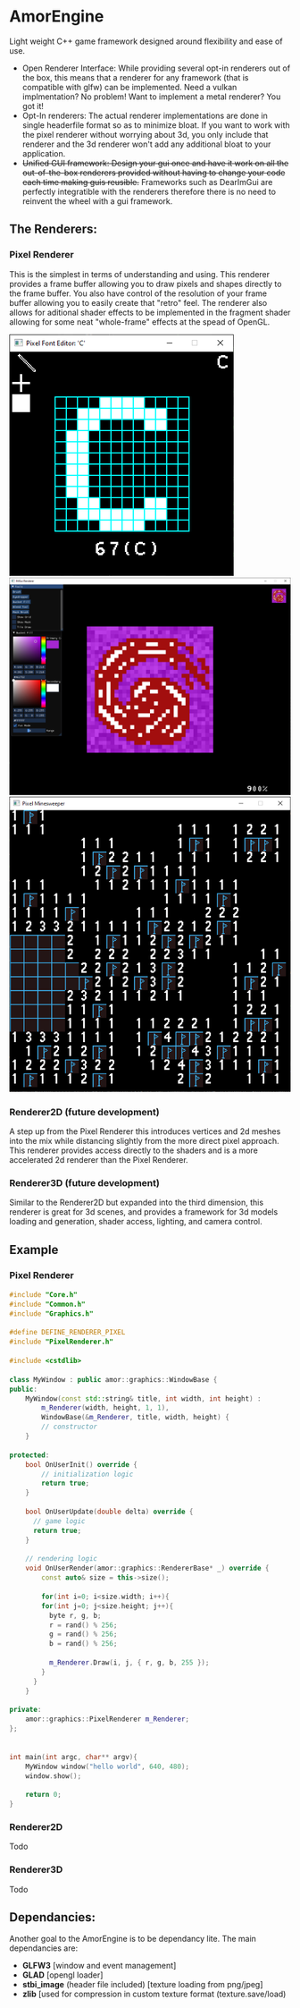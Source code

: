 # AmorEngine
Light weight C++ game framework designed around flexibility and ease of use.

* Open Renderer Interface: While providing several opt-in renderers out of the box, this means that a renderer for any framework (that is compatible with glfw) can be implemented. Need a vulkan implmentation? No problem! Want to implement a metal renderer? You got it!
* Opt-In renderers: The actual renderer implementations are done in single headerfile format so as to minimize bloat. If you want to work with the pixel renderer without worrying about 3d, you only include that renderer and the 3d renderer won't add any additional bloat to your application.
* ~~Unified GUI framework: Design your gui once and have it work on all the out-of-the-box renderers provided without having to change your code each time making guis reusible.~~ Frameworks such as DearImGui are perfectly integratible with the renderers therefore there is no need to reinvent the wheel with a gui framework.


## The Renderers:
### Pixel Renderer
This is the simplest in terms of understanding and using. This renderer provides a frame buffer allowing you to draw pixels and shapes directly to the frame buffer. You also have control of the resolution of your frame buffer allowing you to easily create that "retro" feel. The renderer also allows for aditional shader effects to be implemented in the fragment shader allowing for some neat "whole-frame" effects at the spead of OpenGL.

![PixelFontTool](https://github.com/Ctl-F/AmorEngine/blob/master/content/pixeltool.screenshot.png?raw=true)
![PixelImageEditor](https://github.com/Ctl-F/AmorEngine/blob/master/content/editor.screenshot.png?raw=true)
![Minesweeper](https://github.com/Ctl-F/AmorEngine/blob/master/content/minesweeper.png?raw=true)
### Renderer2D (future development)
A step up from the Pixel Renderer this introduces vertices and 2d meshes into the mix while distancing slightly from the more direct pixel approach. This renderer provides access directly to the shaders and is a more accelerated 2d renderer than the Pixel Renderer.

### Renderer3D (future development)
Similar to the Renderer2D but expanded into the third dimension, this renderer is great for 3d scenes, and provides a framework for 3d models loading and generation, shader access, lighting, and camera control.


## Example
### Pixel Renderer
```cpp
#include "Core.h"
#include "Common.h"
#include "Graphics.h"

#define DEFINE_RENDERER_PIXEL
#include "PixelRenderer.h"

#include <cstdlib>

class MyWindow : public amor::graphics::WindowBase {
public:
    MyWindow(const std::string& title, int width, int height) : 
        m_Renderer(width, height, 1, 1), 
        WindowBase(&m_Renderer, title, width, height) {
        // constructor
    }

protected:
    bool OnUserInit() override {
        // initialization logic
        return true;
    }
  
    bool OnUserUpdate(double delta) override {
      // game logic
      return true;
    }
  
    // rendering logic
    void OnUserRender(amor::graphics::RendererBase* _) override {
        const auto& size = this->size();

        for(int i=0; i<size.width; i++){
        for(int j=0; j<size.height; j++){
          byte r, g, b;
          r = rand() % 256;
          g = rand() % 256;
          b = rand() % 256;

          m_Renderer.Draw(i, j, { r, g, b, 255 });
        }
      }
    }

private:
    amor::graphics::PixelRenderer m_Renderer;
};


int main(int argc, char** argv){
    MyWindow window("hello world", 640, 480);
    window.show();
    
    return 0;
}

```


### Renderer2D
Todo


### Renderer3D
Todo

## Dependancies:
Another goal to the AmorEngine is to be dependancy lite. The main dependancies are:
* **GLFW3**  [window and event management]
* **GLAD**   [opengl loader]
* **stbi_image** (header file included) [texture loading from png/jpeg]
* **zlib** [used for compression in custom texture format (texture.save/load)
